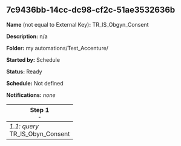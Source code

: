 ## 7c9436bb-14cc-dc98-cf2c-51ae3532636b

**Name** (not equal to External Key)**:** TR_IS_Obgyn_Consent

**Description:** n/a

**Folder:** my automations/Test_Accenture/

**Started by:** Schedule

**Status:** Ready

**Schedule:** Not defined

**Notifications:** _none_


| Step 1<br>_<small>-</small>_ |
| --- |
| _1.1: query_<br>TR_IS_Obyn_Consent |
